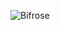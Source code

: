 ![Bifrose](https://github.com/yuankong666/Ultimate-RAT-Collection/assets/128066597/49ea8366-ad8e-4547-a771-608801acca5b)
